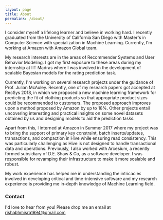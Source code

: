 ```yaml
---
layout: page
title: About
permalink: /about/
---
```


I consider myself a lifelong learner and believe in working hard. I recently graduated from the University of California San Diego with Master's in Computer Science with specialization in Machine Learning. Currently, I'm working at Amazon with Amazon Global team. 

My research interests are in the areas of Recommender Systems and User Behavior Modeling. I got my first exposure to these areas during my internship at IIT Madras where I was involved in the development of scalable Bayesian models for the rating prediction task. 

Currently, I'm working on several research projects under the guidance of Prof. Julian McAuley. Recently, one of my research papers got accepted at RecSys 2018, in which we proposed a new machine learning framework for predicting the fit of clothing products so that appropriate product sizes could be recommended to customers. The proposed approach improves upon a method proposed by Amazon by up to 18%. Other projects entail uncovering interesting and practical insights on some novel datasets obtained by us and designing models to aid the prediction tasks. 

Apart from this, I interned at Amazon in Summer 2017 where my project was to bring the support of primary key constraint, batch inserts/updates, transactions, and compaction in Hive while ensuring read consistency. This was particularly challenging as Hive is not designed to handle transactional data and operations. Previously, I also worked with Arcesium, a recently formed subsidiary of D.E. Shaw & Co, as a software developer. I was responsible for revamping their infrastructure to make it more scalable and robust. 

My work experience has helped me in understanding the intricacies involved in developing critical and time-intensive software and my research experience is providing me in-depth knowledge of Machine Learning field.

### Contact

I'd love to hear from you! Please drop me an email at [rishabhmisra1994@gmail.com](mailto:rishabhmisra1994@gmail.com)

